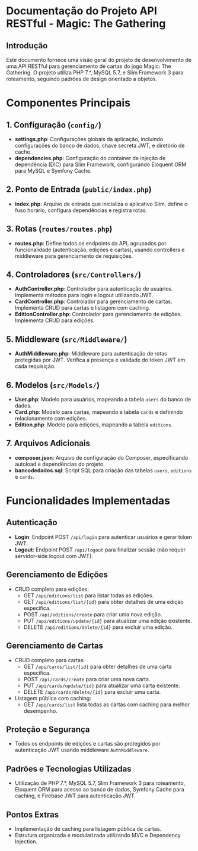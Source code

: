 # Documentação do Projeto API RESTful - Magic: The Gathering

## Introdução
Este documento fornece uma visão geral do projeto de desenvolvimento de uma API RESTful para gerenciamento de cartas do jogo Magic: The Gathering. O projeto utiliza PHP 7.*, MySQL 5.7, e Slim Framework 3 para roteamento, seguindo padrões de design orientado a objetos.

# Componentes Principais

## 1. Configuração (`config/`)
- **settings.php**: Configurações globais da aplicação, incluindo configurações do banco de dados, chave secreta JWT, e diretório de cache.
- **dependencies.php**: Configuração do container de injeção de dependência (DIC) para Slim Framework, configurando Eloquent ORM para MySQL e Symfony Cache.

## 2. Ponto de Entrada (`public/index.php`)
- **index.php**: Arquivo de entrada que inicializa o aplicativo Slim, define o fuso horário, configura dependências e registra rotas.

## 3. Rotas (`routes/routes.php`)
- **routes.php**: Define todos os endpoints da API, agrupados por funcionalidade (autenticação, edições e cartas), usando controllers e middleware para gerenciamento de requisições.

## 4. Controladores (`src/Controllers/`)
- **AuthController.php**: Controlador para autenticação de usuários. Implementa métodos para login e logout utilizando JWT.
- **CardController.php**: Controlador para gerenciamento de cartas. Implementa CRUD para cartas e listagem com caching.
- **EditionController.php**: Controlador para gerenciamento de edições. Implementa CRUD para edições.

## 5. Middleware (`src/Middleware/`)
- **AuthMiddleware.php**: Middleware para autenticação de rotas protegidas por JWT. Verifica a presença e validade do token JWT em cada requisição.

## 6. Modelos (`src/Models/`)
- **User.php**: Modelo para usuários, mapeando a tabela `users` do banco de dados.
- **Card.php**: Modelo para cartas, mapeando a tabela `cards` e definindo relacionamento com edições.
- **Edition.php**: Modelo para edições, mapeando a tabela `editions`.

## 7. Arquivos Adicionais
- **composer.json**: Arquivo de configuração do Composer, especificando autoload e dependências do projeto.
- **bancodedados.sql**: Script SQL para criação das tabelas `users`, `editions` e `cards`.

# Funcionalidades Implementadas

## Autenticação
- **Login**: Endpoint POST `/api/login` para autenticar usuários e gerar token JWT.
- **Logout**: Endpoint POST `/api/logout` para finalizar sessão (não requer servidor-side logout com JWT).

## Gerenciamento de Edições
- CRUD completo para edições:
  - GET `/api/editions/list` para listar todas as edições.
  - GET `/api/editions/list/{id}` para obter detalhes de uma edição específica.
  - POST `/api/editions/create` para criar uma nova edição.
  - PUT `/api/editions/update/{id}` para atualizar uma edição existente.
  - DELETE `/api/editions/delete/{id}` para excluir uma edição.

## Gerenciamento de Cartas
- CRUD completo para cartas:
  - GET `/api/cards/list/{id}` para obter detalhes de uma carta específica.
  - POST `/api/cards/create` para criar uma nova carta.
  - PUT `/api/cards/update/{id}` para atualizar uma carta existente.
  - DELETE `/api/cards/delete/{id}` para excluir uma carta.
- Listagem pública com caching:
  - GET `/api/cards/list` lista todas as cartas com caching para melhor desempenho.

## Proteção e Segurança
- Todos os endpoints de edições e cartas são protegidos por autenticação JWT usando middleware `AuthMiddleware`.

## Padrões e Tecnologias Utilizadas
- Utilização de PHP 7.*, MySQL 5.7, Slim Framework 3 para roteamento, Eloquent ORM para acesso ao banco de dados, Symfony Cache para caching, e Firebase JWT para autenticação JWT.

## Pontos Extras
- Implementação de caching para listagem pública de cartas.
- Estrutura organizada e modularizada utilizando MVC e Dependency Injection.
